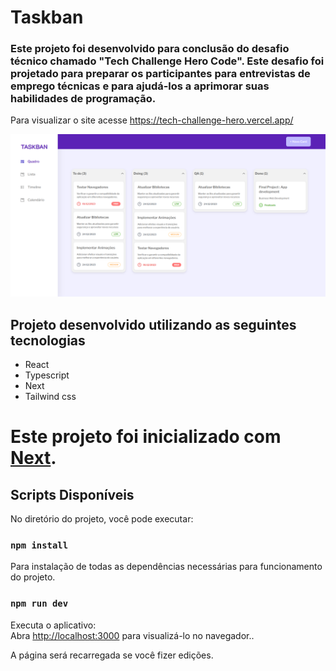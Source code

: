 #  Taskban
### Este projeto foi desenvolvido para conclusão do desafio técnico chamado "Tech Challenge Hero Code". Este desafio foi projetado para preparar os participantes para entrevistas de emprego técnicas e para ajudá-los a aprimorar suas habilidades de programação.

Para visualizar o site acesse https://tech-challenge-hero.vercel.app/

![site image](tech-challenge-hero.vercel.app_.png)

## Projeto desenvolvido utilizando as seguintes tecnologias
  - React
  - Typescript
  - Next
  - Tailwind css

# Este projeto foi inicializado com [Next](https://nextjs.org/).

## Scripts Disponíveis

No diretório do projeto, você pode executar:

### `npm install`

Para instalação de todas as dependências necessárias para funcionamento do projeto.

### `npm run dev`

Executa o aplicativo:\
Abra [http://localhost:3000](http://localhost:3000) para visualizá-lo no navegador..

A página será recarregada se você fizer edições.
